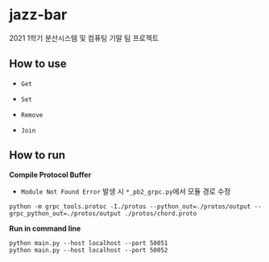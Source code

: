 # jazz-bar
2021 1학기 분산시스템 및 컴퓨팅 기말 팀 프로젝트

## How to use
- `Get`

- `Set`

- `Remove`

- `Join`

## How to run

**Compile Protocol Buffer**

- `Module Not Found Error` 발생 시 `*_pb2_grpc.py`에서 모듈 경로 수정

```shell script
python -m grpc_tools.protoc -I./protos --python_out=./protos/output --grpc_python_out=./protos/output ./protos/chord.proto
```

**Run in command line**

```shell script
python main.py --host localhost --port 50051
python main.py --host localhost --port 50052
```